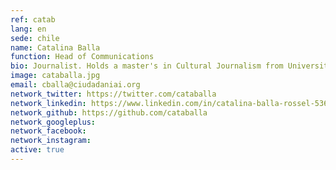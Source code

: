 ```yaml
---
ref: catab
lang: en
sede: chile
name: Catalina Balla
function: Head of Communications
bio: Journalist. Holds a master's in Cultural Journalism from Universitat Pompeu Fabra (Barcelona).Co-founder of the network of communicators Táctica
image: cataballa.jpg
email: cballa@ciudadaniai.org
network_twitter: https://twitter.com/cataballa
network_linkedin: https://www.linkedin.com/in/catalina-balla-rossel-53620434?trk=nav_responsive_tab_profile_pic
network_github: https://github.com/cataballa
network_googleplus:
network_facebook:
network_instagram:
active: true
---
```

